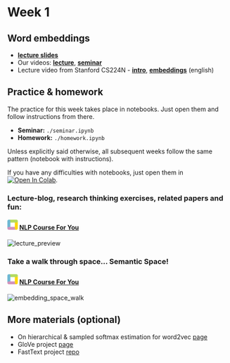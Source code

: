# Week 1

## Word embeddings
- [__lecture slides__](https://drive.google.com/file/d/1YJi56rdgKANlOE_Uam4LDAKhDyjJTD1L/view?usp=sharing)
- Our videos: [__lecture__](https://disk.yandex.ru/i/v6Xbh2j0bmxfOg), [__seminar__](https://disk.yandex.ru/i/t4P2-R1Kk7GR1g)
- Lecture video from Stanford CS224N - [__intro__](https://www.youtube.com/watch?v=OQQ-W_63UgQ), [__embeddings__](https://www.youtube.com/watch?v=ERibwqs9p38) (english)


## Practice & homework
The practice for this week takes place in notebooks. Just open them and follow instructions from there.
* __Seminar:__ `./seminar.ipynb`
* __Homework:__ `./homework.ipynb`

Unless explicitly said otherwise, all subsequent weeks follow the same pattern (notebook with instructions).

If you have any difficulties with notebooks, just open them in [![Open In Colab](https://colab.research.google.com/assets/colab-badge.svg)](https://colab.research.google.com/github/yandexdataschool/nlp_course/blob/2023/week01_embeddings/seminar.ipynb).

### Lecture-blog, research thinking exercises, related papers and fun: 
#### ![logo](../resources/course_logo.png) [NLP Course For You](https://lena-voita.github.io/nlp_course.html#preview_word_emb) 
![lecture_preview](../resources/nlp2020_gifs/word_embeddings.gif)

### Take a walk through space... Semantic Space!
#### ![logo](../resources/course_logo.png) [NLP Course For You](https://lena-voita.github.io/nlp_course/word_embeddings.html#analysis_interpretability) 
![embedding_space_walk](../resources/nlp2020_gifs/walk_through_space.gif)

## More materials (optional)
* On hierarchical & sampled softmax estimation for word2vec [page](http://ruder.io/word-embeddings-softmax/)
* GloVe project [page](https://nlp.stanford.edu/projects/glove/)
* FastText project [repo](https://github.com/facebookresearch/fastText)


